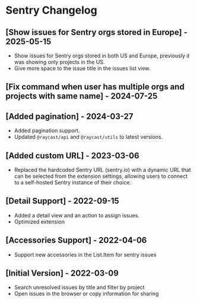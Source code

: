 # Sentry Changelog

## [Show issues for Sentry orgs stored in Europe] - 2025-05-15

- Show issues for Sentry orgs stored in both US and Europe, previously it was showing only projects in the US.
- Give more space to the issue title in the issues list view.

## [Fix command when user has multiple orgs and projects with same name] - 2024-07-25

## [Added pagination] - 2024-03-27

- Added pagination support.
- Updated `@raycast/api` and `@raycast/utils` to latest versions.

## [Added custom URL] - 2023-03-06

- Replaced the hardcoded Sentry URL (sentry.io) with a dynamic URL that can be selected from the extension settings, allowing users to connect to a self-hosted Sentry instance of their choice.

## [Detail Support] - 2022-09-15

- Added a detail view and an action to assign issues.
- Optimized extension

## [Accessories Support] - 2022-04-06

- Support new accessories in the List.Item for sentry issues

## [Initial Version] - 2022-03-09

- Search unresolved issues by title and filter by project
- Open issues in the browser or copy information for sharing
